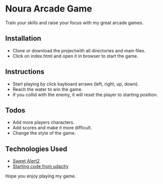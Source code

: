 # Noura Arcade Game
Train your skills and raise your focus with my great arcade games.

## Installation
- Clone or download the projectwith all directories and main files.
- Click on index.html and open it in browser to start the game.

## Instructions
- Start playing by click kayboard arraws (left, right, up, down).
- Reach the water to win the game.
- if you collid with the enemy, it will reset the player to starting position.

## Todos
- Add more players characters.
- Add scores and make it more difficult.
- Change the style of the game.

## Technologies Used
- [Sweet Alert2](https://sweetalert2.github.io/)
- [Starting code from udacity](https://github.com/udacity/frontend-nanodegree-arcade-game)

Hope you enjoy playing my game.

